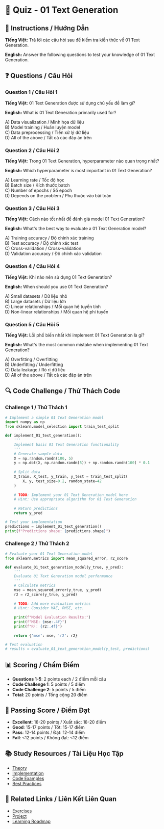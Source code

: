 # 🧠 Quiz - 01 Text Generation

## 📝 Instructions / Hướng Dẫn

**Tiếng Việt:** Trả lời các câu hỏi sau để kiểm tra kiến thức về 01 Text Generation.

**English:** Answer the following questions to test your knowledge of 01 Text Generation.

## ❓ Questions / Câu Hỏi

### Question 1 / Câu Hỏi 1
**Tiếng Việt:** 01 Text Generation được sử dụng chủ yếu để làm gì?

**English:** What is 01 Text Generation primarily used for?

A) Data visualization / Minh họa dữ liệu  
B) Model training / Huấn luyện model  
C) Data preprocessing / Tiền xử lý dữ liệu  
D) All of the above / Tất cả các đáp án trên

### Question 2 / Câu Hỏi 2
**Tiếng Việt:** Trong 01 Text Generation, hyperparameter nào quan trọng nhất?

**English:** Which hyperparameter is most important in 01 Text Generation?

A) Learning rate / Tốc độ học  
B) Batch size / Kích thước batch  
C) Number of epochs / Số epoch  
D) Depends on the problem / Phụ thuộc vào bài toán

### Question 3 / Câu Hỏi 3
**Tiếng Việt:** Cách nào tốt nhất để đánh giá model 01 Text Generation?

**English:** What's the best way to evaluate a 01 Text Generation model?

A) Training accuracy / Độ chính xác training  
B) Test accuracy / Độ chính xác test  
C) Cross-validation / Cross-validation  
D) Validation accuracy / Độ chính xác validation

### Question 4 / Câu Hỏi 4
**Tiếng Việt:** Khi nào nên sử dụng 01 Text Generation?

**English:** When should you use 01 Text Generation?

A) Small datasets / Dữ liệu nhỏ  
B) Large datasets / Dữ liệu lớn  
C) Linear relationships / Mối quan hệ tuyến tính  
D) Non-linear relationships / Mối quan hệ phi tuyến

### Question 5 / Câu Hỏi 5
**Tiếng Việt:** Lỗi phổ biến nhất khi implement 01 Text Generation là gì?

**English:** What's the most common mistake when implementing 01 Text Generation?

A) Overfitting / Overfitting  
B) Underfitting / Underfitting  
C) Data leakage / Rò rỉ dữ liệu  
D) All of the above / Tất cả các đáp án trên

## 🔍 Code Challenge / Thử Thách Code

### Challenge 1 / Thử Thách 1
```python
# Implement a simple 01 Text Generation model
import numpy as np
from sklearn.model_selection import train_test_split

def implement_01_text_generation():
    '''
    Implement basic 01 Text Generation functionality
    '''
    # Generate sample data
    X = np.random.randn(100, 5)
    y = np.dot(X, np.random.randn(5)) + np.random.randn(100) * 0.1
    
    # Split data
    X_train, X_test, y_train, y_test = train_test_split(
        X, y, test_size=0.2, random_state=42
    )
    
    # TODO: Implement your 01 Text Generation model here
    # Hint: Use appropriate algorithm for 01 Text Generation
    
    # Return predictions
    return y_pred

# Test your implementation
predictions = implement_01_text_generation()
print(f"Predictions shape: {predictions.shape}")
```

### Challenge 2 / Thử Thách 2
```python
# Evaluate your 01 Text Generation model
from sklearn.metrics import mean_squared_error, r2_score

def evaluate_01_text_generation_model(y_true, y_pred):
    '''
    Evaluate 01 Text Generation model performance
    '''
    # Calculate metrics
    mse = mean_squared_error(y_true, y_pred)
    r2 = r2_score(y_true, y_pred)
    
    # TODO: Add more evaluation metrics
    # Hint: Consider MAE, RMSE, etc.
    
    print(f"Model Evaluation Results:")
    print(f"MSE: {mse:.4f}")
    print(f"R²: {r2:.4f}")
    
    return {'mse': mse, 'r2': r2}

# Test evaluation
# results = evaluate_01_text_generation_model(y_test, predictions)
```

## 📊 Scoring / Chấm Điểm

- **Questions 1-5**: 2 points each / 2 điểm mỗi câu
- **Code Challenge 1**: 5 points / 5 điểm
- **Code Challenge 2**: 5 points / 5 điểm
- **Total**: 20 points / Tổng cộng 20 điểm

## 🎯 Passing Score / Điểm Đạt

- **Excellent**: 18-20 points / Xuất sắc: 18-20 điểm
- **Good**: 15-17 points / Tốt: 15-17 điểm  
- **Pass**: 12-14 points / Đạt: 12-14 điểm
- **Fail**: <12 points / Không đạt: <12 điểm

## 📚 Study Resources / Tài Liệu Học Tập

- [Theory](./THEORY_01_text_generation.md)
- [Implementation](./IMPLEMENTATION_01_text_generation.md)
- [Code Examples](./CODE_EXAMPLES_01_text_generation.md)
- [Best Practices](./BEST_PRACTICES_01_text_generation.md)

## 🔗 Related Links / Liên Kết Liên Quan

- [Exercises](./EXERCISES_01_text_generation.md)
- [Project](./PROJECT_01_text_generation.md)
- [Learning Roadmap](./LEARNING_ROADMAP_01_text_generation.md)
